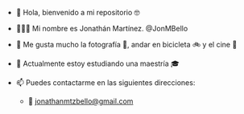 - 👋 Hola, bienvenido a mi repositorio 🤓
- 🧑🏽‍💻 Mi nombre es Jonathán Martínez. @JonMBello 
- 👀 Me gusta mucho la fotografía 📸, andar en bicicleta 🚲 y el cine 🍿
- 🌱 Actualmente estoy estudiando una maestría 🎓

- 📫 Puedes contactarme en las siguientes direcciones:
  - 📩 jonathanmtzbello@gmail.com

<!---
JonMBello/JonMBello is a ✨ special ✨ repository because its `README.md` (this file) appears on your GitHub profile.
You can click the Preview link to take a look at your changes.
--->
